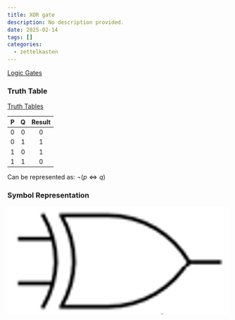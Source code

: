 ```yaml
---
title: XOR gate
description: No description provided.
date: 2025-02-14
tags: []
categories:
  - zettelkasten
---
```


[Logic Gates](Logic%20Gates.md)

### Truth Table

[Truth Tables](Truth%20Tables.md)

| P | Q | Result |
| :-: | :-: | :-: |
|0|0|0|
|0|1|1|
|1|0|1|
|1|1|0|

Can be represented as: $\lnot (p \Leftrightarrow q)$

### Symbol Representation

![ 400x200](attachments/XOR_GATE.png)
